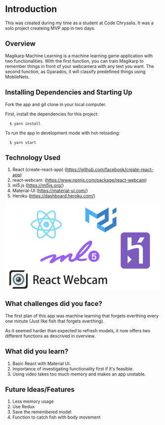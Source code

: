 # Introduction

This was created during my time as a student at Code Chrysalis.
It was a solo project createing MVP app in two days.

## Overview

Magikarp Machine Learning is a machine learning game application with two functionalities.
With the first function, you can train Magikarp to remember things in front of your webcamera with any text you want.
The second function, as Gyarados, it will classify predefined things using MobileNets.

## Installing Dependencies and Starting Up

Fork the app and git clone in your local computer.

First, install the dependencies for this project:

```shell
  $ yarn install
```

To run the app in development mode with hot-reloading:

```shell
  $ yarn start
```

## Technology Used

1. React (create-react-app) (https://github.com/facebook/create-react-app)
1. react-webcam: (https://www.npmjs.com/package/react-webcam)
1. ml5.js (https://ml5js.org/)
1. Material-UI (https://material-ui.com/)
1. Heroku (https://dashboard.heroku.com/)

![Screenshot](technologyused.png)

## What challenges did you face?

The first plan of this app was machine learning that forgets everthing every one minute (Just like fish that forgets everthing).

As it seemed harder than expected to refresh models, it now offers two different functions as descrived in overview.

## What did you learn?

1. Basic React with Material UI.
1. Importance of investigating functionality first if it's feasible.
1. Using video takes too much memory and makes an app unstable.

## Future Ideas/Features

1. Less memory usage
1. Use Redux
1. Save the remembered model
1. Function to catch fish with body movement
